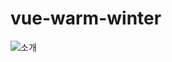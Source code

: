 # vue-warm-winter
![소개](https://github.com/developJA/vue-wram-winter/assets/110533768/5873d9a6-ae94-432b-ac58-1853db16772d)

